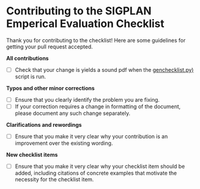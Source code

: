 # Contributing to the SIGPLAN Emperical Evaluation Checklist

Thank you for contributing to the checklist!   Here are some guidelines for getting your pull request accepted.

**All contributions**

- [ ] Check that your change is yields a sound pdf when the [genchecklist.py)](checklist/genchecklist.py) script is run.

**Typos and other minor corrections**

- [ ] Ensure that you clearly identify the problem you are fixing.
- [ ] If your correction requires a change in formatting of the document, please document any such change separately.

**Clarifications and rewordings**

- [ ] Ensure that you make it very clear why your contribution is an improvement over the existing wording.

**New checklist items**

- [ ] Ensure that you make it very clear why your checklist item should be added, including citations of concrete examples that motivate the necessity for the checklist item.




 